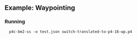 ## Example: Waypointing

### Running
```
  p4c-bm2-ss -o test.json switch-translated-to-p4-16-wp.p4
```
